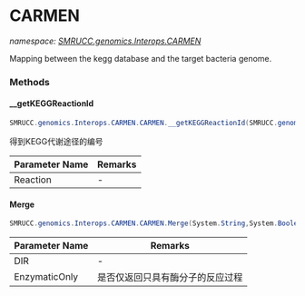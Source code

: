 ﻿# CARMEN
_namespace: [SMRUCC.genomics.Interops.CARMEN](./index.md)_

Mapping between the kegg database and the target bacteria genome.



### Methods

#### __getKEGGReactionId
```csharp
SMRUCC.genomics.Interops.CARMEN.CARMEN.__getKEGGReactionId(SMRUCC.genomics.Model.SBML.Level3.Reaction)
```
得到KEGG代谢途径的编号

|Parameter Name|Remarks|
|--------------|-------|
|Reaction|-|


#### Merge
```csharp
SMRUCC.genomics.Interops.CARMEN.CARMEN.Merge(System.String,System.Boolean)
```


|Parameter Name|Remarks|
|--------------|-------|
|DIR|-|
|EnzymaticOnly|是否仅返回只具有酶分子的反应过程|



